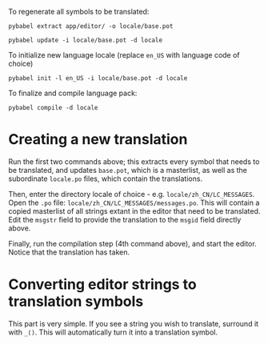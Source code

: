 To regenerate all symbols to be translated:

`pybabel extract app/editor/ -o locale/base.pot`

`pybabel update -i locale/base.pot -d locale`

To initialize new language locale (replace `en_US` with language code of choice)

`pybabel init -l en_US -i locale/base.pot -d locale`

To finalize and compile language pack:

`pybabel compile -d locale`


# Creating a new translation

Run the first two commands above; this extracts every symbol that needs to be translated, and updates `base.pot`, which is a masterlist, as well as the subordinate `locale.po` files,
which contain the translations.

Then, enter the directory locale of choice - e.g. `locale/zh_CN/LC_MESSAGES`. Open the `.po` file: `locale/zh_CN/LC_MESSAGES/messages.po`. This will contain a copied masterlist
of all strings extant in the editor that need to be translated. Edit the `msgstr` field to provide the translation to the `msgid` field directly above.

Finally, run the compilation step (4th command above), and start the editor. Notice that the translation has taken.

# Converting editor strings to translation symbols

This part is very simple. If you see a string you wish to translate, surround it with `_()`. This will automatically turn it into a translation symbol.